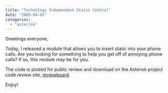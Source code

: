 ```yaml
---
title: "Technology Independent Static Control"
date: "2009-04-01"
categories: 
  - "asterisk"
---
```


Greetings everyone,

Today, I released a module that allows you to insert static into your phone calls. Are you looking for something to help you get off of annoying phone calls? If so, this module may be for you.

The code is posted for public review and download on the Asterisk project code review site, [reviewboard](http://reviewboard.digium.com/r/214/).

Enjoy!
